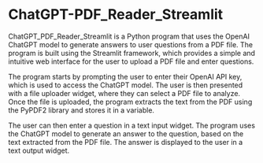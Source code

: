 # ChatGPT-PDF_Reader_Streamlit
ChatGPT_PDF_Reader_Streamlit is a Python program that uses the OpenAI ChatGPT model to generate answers to user questions from a PDF file. The program is built using the Streamlit framework, which provides a simple and intuitive web interface for the user to upload a PDF file and enter questions.

The program starts by prompting the user to enter their OpenAI API key, which is used to access the ChatGPT model. The user is then presented with a file uploader widget, where they can select a PDF file to analyze. Once the file is uploaded, the program extracts the text from the PDF using the PyPDF2 library and stores it in a variable.

The user can then enter a question in a text input widget. The program uses the ChatGPT model to generate an answer to the question, based on the text extracted from the PDF file. The answer is displayed to the user in a text output widget.
